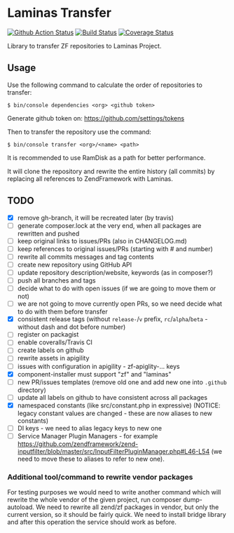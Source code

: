# Laminas Transfer

[![Github Action Status](https://github.com/michalbundyra/laminas-transfer/workflows/Laminas%20Transfer/badge.svg)](https://github.com/michalbundyra/laminas-transfer/actions)
[![Build Status](https://travis-ci.com/michalbundyra/laminas-transfer.svg?token=Zs3oDsZuNYyxCSQLbbkU&branch=master)](https://travis-ci.com/michalbundyra/laminas-transfer)
[![Coverage Status](https://coveralls.io/repos/github/michalbundyra/laminas-transfer/badge.svg?branch=master)](https://coveralls.io/github/michalbundyra/laminas-transfer?branch=master)

Library to transfer ZF repositories to Laminas Project.

## Usage

Use the following command to calculate the order of repositories to transfer:

```console
$ bin/console dependencies <org> <github token>
```

Generate github token on: https://github.com/settings/tokens

Then to transfer the repository use the command:

```console
$ bin/console transfer <org>/<name> <path>
```

It is recommended to use RamDisk as a path for better performance.

It will clone the repository and rewrite the entire history (all commits)
by replacing all references to ZendFramework with Laminas.

## TODO

- [x] remove gh-branch, it will be recreated later (by travis)
- [ ] generate composer.lock at the very end, when all packages are rewritten and pushed
- [ ] keep original links to issues/PRs (also in CHANGELOG.md)
- [ ] keep references to original issues/PRs (starting with # and number)
- [ ] rewrite all commits messages and tag contents
- [ ] create new repository using GitHub API
- [ ] update repository description/website, keywords (as in composer?)
- [ ] push all branches and tags
- [ ] decide what to do with open issues (if we are going to move them or not)
- [ ] we are not going to move currently open PRs, so we need decide what to do with them before transfer
- [x] consistent release tags (without `release-`/`v` prefix, `rc`/`alpha`/`beta` - without dash and dot before number)
- [ ] register on packagist
- [ ] enable coveralls/Travis CI
- [ ] create labels on github
- [ ] rewrite assets in apigility
- [ ] issues with configuration in apigility - zf-apiglity-... keys
- [x] component-installer must support "zf" and "laminas"
- [ ] new PR/issues templates (remove old one and add new one into `.github` directory)
- [ ] update all labels on github to have consistent across all packages
- [x] namespaced constants (like src/constant.php in expressive)
  (NOTICE: legacy constant values are changed - these are now aliases to new constants)
- [ ] DI keys - we need to alias legacy keys to new one
- [ ] Service Manager Plugin Managers - for example
  https://github.com/zendframework/zend-inputfilter/blob/master/src/InputFilterPluginManager.php#L46-L54
  (we need to move these to aliases to refer to new one).

### Additional tool/command to rewrite vendor packages

For testing purposes we would need to write another command
which will rewrite the whole vendor of the given project,
run composer dump-autoload. We need to rewrite all zend/zf
packages in vendor, but only the current version, so it should
be fairly quick.
We need to install bridge library and after this operation
the service should work as before.
